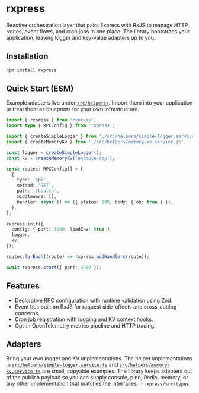 # rxpress

Reactive orchestration layer that pairs Express with RxJS to manage HTTP routes, event flows, and cron jobs in one place. The library bootstraps your application, leaving logger and key-value adapters up to you.

## Installation

```bash
npm install rxpress
```

## Quick Start (ESM)

Example adapters live under [`src/helpers/`](./src/helpers). Import them into your application or treat them as blueprints for your own infrastructure.

```ts
import { rxpress } from 'rxpress';
import type { RPCConfig } from 'rxpress';

import { createSimpleLogger } from './src/helpers/simple-logger.service.js';
import { createMemoryKv } from './src/helpers/memory-kv.service.js';

const logger = createSimpleLogger();
const kv = createMemoryKv('example-app');

const routes: RPCConfig[] = [
  {
    type: 'api',
    method: 'GET',
    path: '/health',
    middleware: [],
    handler: async () => ({ status: 200, body: { ok: true } }),
  },
];

rxpress.init({
  config: { port: 3000, loadEnv: true },
  logger,
  kv,
});

routes.forEach((route) => rxpress.addHandlers(route));

await rxpress.start({ port: 3000 });
```

## Features

- Declarative RPC configuration with runtime validation using Zod.
- Event bus built on RxJS for request side-effects and cross-cutting concerns.
- Cron job registration with logging and KV context hooks.
- Opt-in OpenTelemetry metrics pipeline and HTTP tracing.

## Adapters

Bring your own logger and KV implementations. The helper implementations in [`src/helpers/simple-logger.service.ts`](./src/helpers/simple-logger.service.ts) and [`src/helpers/memory-kv.service.ts`](./src/helpers/memory-kv.service.ts) are small, copyable examples. The library keeps adapters out of the publish payload so you can supply console, pino, Redis, memory, or any other implementation that matches the interfaces in `rxpress/src/types`.
